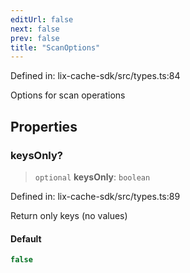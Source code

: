 ```yaml
---
editUrl: false
next: false
prev: false
title: "ScanOptions"
---
```


Defined in: lix-cache-sdk/src/types.ts:84

Options for scan operations

## Properties

### keysOnly?

> `optional` **keysOnly**: `boolean`

Defined in: lix-cache-sdk/src/types.ts:89

Return only keys (no values)

#### Default

```ts
false
```
